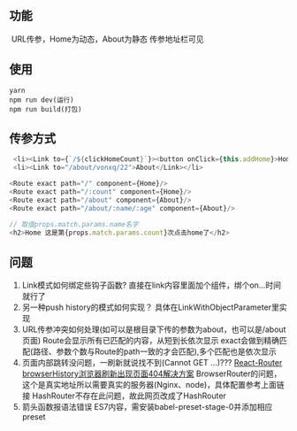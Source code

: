 ## 功能
![]()
URL传参，Home为动态，About为静态
传参地址栏可见
## 使用
```
yarn
npm run dev(运行)
npm run build(打包)
```
## 传参方式
```javascript
 <li><Link to={`/${clickHomeCount}`}><button onClick={this.addHome}>Home</button></Link></li>
 <li><Link to="/about/vonxq/22">About</Link></li>

<Route exact path="/" component={Home}/>
<Route exact path="/:count" component={Home}/>
<Route exact path="/about" component={About}/>
<Route exact path="/about/:name/:age" component={About}/>

// 取值props.match.params.name名字
<h2>Home 这是第{props.match.params.count}次点击home了</h2>


```
## 问题
1. Link模式如何绑定些钩子函数?
直接在link内容里面加个组件，绑个on...时间就行了
2. 另一种push history的模式如何实现？
具体在LinkWithObjectParameter里实现
3. URL传参冲突如何处理(如<Link to="/about" />可以是根目录下传的参数为about，也可以是/about页面)
  Route会显示所有已匹配的内容，从短到长依次显示
  exact会做到精确匹配(路径、参数个数与Route的path一致的才会匹配),多个匹配也是依次显示
4. 页面内部跳转没问题，一刷新就说找不到(Cannot GET ...)???
[React-Router browserHistory浏览器刷新出现页面404解决方案](https://www.thinktxt.com/react/2017/02/26/react-router-browserHistory-refresh-404-solution.html)
  BrowserRouter的问题，这个是真实地址所以需要真实的服务器(Nginx、node)，具体配置参考上面链接
  HashRouter不存在此问题，故此网页改成了HashRouter
5. 箭头函数报语法错误
ES7内容，需安装babel-preset-stage-0并添加相应preset
